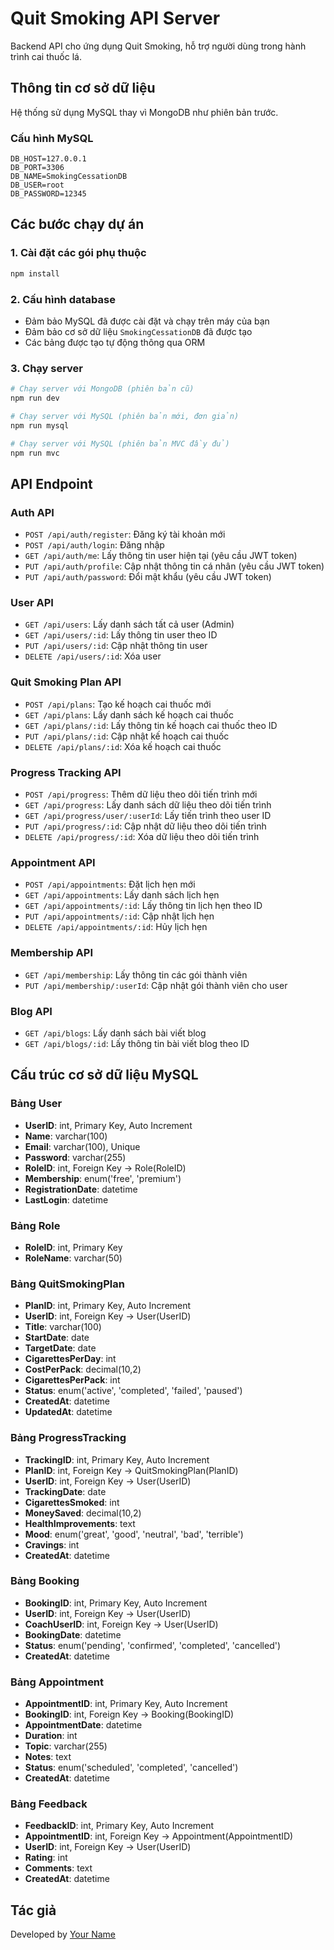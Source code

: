 # Quit Smoking API Server

Backend API cho ứng dụng Quit Smoking, hỗ trợ người dùng trong hành trình cai thuốc lá.

## Thông tin cơ sở dữ liệu

Hệ thống sử dụng MySQL thay vì MongoDB như phiên bản trước.

### Cấu hình MySQL

```env
DB_HOST=127.0.0.1
DB_PORT=3306
DB_NAME=SmokingCessationDB
DB_USER=root
DB_PASSWORD=12345
```

## Các bước chạy dự án

### 1. Cài đặt các gói phụ thuộc

```bash
npm install
```

### 2. Cấu hình database

- Đảm bảo MySQL đã được cài đặt và chạy trên máy của bạn
- Đảm bảo cơ sở dữ liệu `SmokingCessationDB` đã được tạo
- Các bảng được tạo tự động thông qua ORM

### 3. Chạy server

```bash
# Chạy server với MongoDB (phiên bản cũ)
npm run dev

# Chạy server với MySQL (phiên bản mới, đơn giản)
npm run mysql

# Chạy server với MySQL (phiên bản MVC đầy đủ)
npm run mvc
```

## API Endpoint

### Auth API

- `POST /api/auth/register`: Đăng ký tài khoản mới
- `POST /api/auth/login`: Đăng nhập
- `GET /api/auth/me`: Lấy thông tin user hiện tại (yêu cầu JWT token)
- `PUT /api/auth/profile`: Cập nhật thông tin cá nhân (yêu cầu JWT token)
- `PUT /api/auth/password`: Đổi mật khẩu (yêu cầu JWT token)

### User API

- `GET /api/users`: Lấy danh sách tất cả user (Admin)
- `GET /api/users/:id`: Lấy thông tin user theo ID
- `PUT /api/users/:id`: Cập nhật thông tin user
- `DELETE /api/users/:id`: Xóa user

### Quit Smoking Plan API

- `POST /api/plans`: Tạo kế hoạch cai thuốc mới
- `GET /api/plans`: Lấy danh sách kế hoạch cai thuốc
- `GET /api/plans/:id`: Lấy thông tin kế hoạch cai thuốc theo ID
- `PUT /api/plans/:id`: Cập nhật kế hoạch cai thuốc
- `DELETE /api/plans/:id`: Xóa kế hoạch cai thuốc

### Progress Tracking API

- `POST /api/progress`: Thêm dữ liệu theo dõi tiến trình mới
- `GET /api/progress`: Lấy danh sách dữ liệu theo dõi tiến trình
- `GET /api/progress/user/:userId`: Lấy tiến trình theo user ID
- `PUT /api/progress/:id`: Cập nhật dữ liệu theo dõi tiến trình
- `DELETE /api/progress/:id`: Xóa dữ liệu theo dõi tiến trình

### Appointment API

- `POST /api/appointments`: Đặt lịch hẹn mới
- `GET /api/appointments`: Lấy danh sách lịch hẹn
- `GET /api/appointments/:id`: Lấy thông tin lịch hẹn theo ID
- `PUT /api/appointments/:id`: Cập nhật lịch hẹn
- `DELETE /api/appointments/:id`: Hủy lịch hẹn

### Membership API

- `GET /api/membership`: Lấy thông tin các gói thành viên
- `PUT /api/membership/:userId`: Cập nhật gói thành viên cho user

### Blog API

- `GET /api/blogs`: Lấy danh sách bài viết blog
- `GET /api/blogs/:id`: Lấy thông tin bài viết blog theo ID

## Cấu trúc cơ sở dữ liệu MySQL

### Bảng User

- **UserID**: int, Primary Key, Auto Increment
- **Name**: varchar(100)
- **Email**: varchar(100), Unique
- **Password**: varchar(255)
- **RoleID**: int, Foreign Key -> Role(RoleID)
- **Membership**: enum('free', 'premium')
- **RegistrationDate**: datetime
- **LastLogin**: datetime

### Bảng Role

- **RoleID**: int, Primary Key
- **RoleName**: varchar(50)

### Bảng QuitSmokingPlan

- **PlanID**: int, Primary Key, Auto Increment
- **UserID**: int, Foreign Key -> User(UserID)
- **Title**: varchar(100)
- **StartDate**: date
- **TargetDate**: date
- **CigarettesPerDay**: int
- **CostPerPack**: decimal(10,2)
- **CigarettesPerPack**: int
- **Status**: enum('active', 'completed', 'failed', 'paused')
- **CreatedAt**: datetime
- **UpdatedAt**: datetime

### Bảng ProgressTracking

- **TrackingID**: int, Primary Key, Auto Increment
- **PlanID**: int, Foreign Key -> QuitSmokingPlan(PlanID)
- **UserID**: int, Foreign Key -> User(UserID)
- **TrackingDate**: date
- **CigarettesSmoked**: int
- **MoneySaved**: decimal(10,2)
- **HealthImprovements**: text
- **Mood**: enum('great', 'good', 'neutral', 'bad', 'terrible')
- **Cravings**: int
- **CreatedAt**: datetime

### Bảng Booking

- **BookingID**: int, Primary Key, Auto Increment
- **UserID**: int, Foreign Key -> User(UserID)
- **CoachUserID**: int, Foreign Key -> User(UserID)
- **BookingDate**: datetime
- **Status**: enum('pending', 'confirmed', 'completed', 'cancelled')
- **CreatedAt**: datetime

### Bảng Appointment

- **AppointmentID**: int, Primary Key, Auto Increment
- **BookingID**: int, Foreign Key -> Booking(BookingID)
- **AppointmentDate**: datetime
- **Duration**: int
- **Topic**: varchar(255)
- **Notes**: text
- **Status**: enum('scheduled', 'completed', 'cancelled')
- **CreatedAt**: datetime

### Bảng Feedback

- **FeedbackID**: int, Primary Key, Auto Increment
- **AppointmentID**: int, Foreign Key -> Appointment(AppointmentID)
- **UserID**: int, Foreign Key -> User(UserID)
- **Rating**: int
- **Comments**: text
- **CreatedAt**: datetime

## Tác giả

Developed by [Your Name](https://github.com/yourusername)
